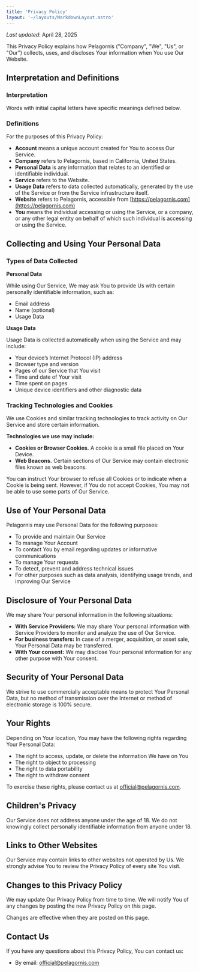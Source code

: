```yaml
---
title: 'Privacy Policy'
layout: '~/layouts/MarkdownLayout.astro'
---
```


_Last updated_: April 28, 2025

This Privacy Policy explains how Pelagornis ("Company", "We", "Us", or "Our") collects, uses, and discloses Your information when You use Our Website.

## Interpretation and Definitions

### Interpretation

Words with initial capital letters have specific meanings defined below.

### Definitions

For the purposes of this Privacy Policy:

- **Account** means a unique account created for You to access Our Service.
- **Company** refers to Pelagornis, based in California, United States.
- **Personal Data** is any information that relates to an identified or identifiable individual.
- **Service** refers to the Website.
- **Usage Data** refers to data collected automatically, generated by the use of the Service or from the Service infrastructure itself.
- **Website** refers to Pelagornis, accessible from [https://pelagornis.com](https://pelagornis.com)
- **You** means the individual accessing or using the Service, or a company, or any other legal entity on behalf of which such individual is accessing or using the Service.

## Collecting and Using Your Personal Data

### Types of Data Collected

**Personal Data**

While using Our Service, We may ask You to provide Us with certain personally identifiable information, such as:

- Email address
- Name (optional)
- Usage Data

**Usage Data**

Usage Data is collected automatically when using the Service and may include:

- Your device’s Internet Protocol (IP) address
- Browser type and version
- Pages of our Service that You visit
- Time and date of Your visit
- Time spent on pages
- Unique device identifiers and other diagnostic data

### Tracking Technologies and Cookies

We use Cookies and similar tracking technologies to track activity on Our Service and store certain information.

**Technologies we use may include:**

- **Cookies or Browser Cookies.** A cookie is a small file placed on Your Device.
- **Web Beacons.** Certain sections of Our Service may contain electronic files known as web beacons.

You can instruct Your browser to refuse all Cookies or to indicate when a Cookie is being sent. However, if You do not accept Cookies, You may not be able to use some parts of Our Service.

## Use of Your Personal Data

Pelagornis may use Personal Data for the following purposes:

- To provide and maintain Our Service
- To manage Your Account
- To contact You by email regarding updates or informative communications
- To manage Your requests
- To detect, prevent and address technical issues
- For other purposes such as data analysis, identifying usage trends, and improving Our Service

## Disclosure of Your Personal Data

We may share Your personal information in the following situations:

- **With Service Providers:** We may share Your personal information with Service Providers to monitor and analyze the use of Our Service.
- **For business transfers:** In case of a merger, acquisition, or asset sale, Your Personal Data may be transferred.
- **With Your consent:** We may disclose Your personal information for any other purpose with Your consent.

## Security of Your Personal Data

We strive to use commercially acceptable means to protect Your Personal Data, but no method of transmission over the Internet or method of electronic storage is 100% secure.

## Your Rights

Depending on Your location, You may have the following rights regarding Your Personal Data:

- The right to access, update, or delete the information We have on You
- The right to object to processing
- The right to data portability
- The right to withdraw consent

To exercise these rights, please contact us at [official@pelagornis.com](mailto:official@pelagornis.com).

## Children's Privacy

Our Service does not address anyone under the age of 18. We do not knowingly collect personally identifiable information from anyone under 18.

## Links to Other Websites

Our Service may contain links to other websites not operated by Us. We strongly advise You to review the Privacy Policy of every site You visit.

## Changes to this Privacy Policy

We may update Our Privacy Policy from time to time. We will notify You of any changes by posting the new Privacy Policy on this page.

Changes are effective when they are posted on this page.

## Contact Us

If you have any questions about this Privacy Policy, You can contact us:

- By email: [official@pelagornis.com](mailto:official@pelagornis.com)
